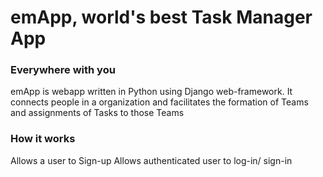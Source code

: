 # emApp, world's best Task Manager App

### Everywhere with you 

emApp is webapp written in Python using Django web-framework. It connects people in a organization and facilitates the formation of Teams and assignments of Tasks to those Teams

### How it works

Allows a user to Sign-up
Allows authenticated user to log-in/ sign-in
